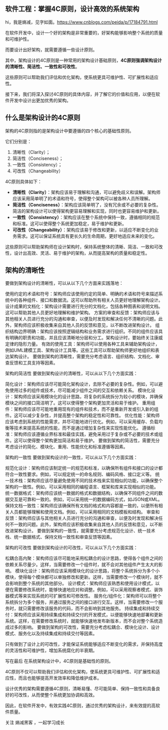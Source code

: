 ## 软件工程：掌握4C原则，设计高效的系统架构
hi，我是熵减，见字如面。https://www.cnblogs.com/peida/p/17184791.html

在软件开发中，设计一个好的架构是非常重要的，好架构能够影响整个系统的质量和可维护性。

而要设计出好架构，就需要遵循一些设计原则。

其中，架构设计的4C原则是一种常用的架构设计基础原则，**4C原则强调架构设计的清晰性、简洁性、一致性和可改性**。

这些原则可以帮助我们评估和优化架构，使系统更具可维护性、可扩展性和适应性。

接下来，我们将深入探讨4C原则的具体内容，并了解它的价值和应用，以便在软件开发中设计出更加优秀的架构。

## 什么是架构设计的4C原则
架构的4C原则指的是架构设计中要遵循的四个核心的基础性原则。

它们分别是：

1. 清晰性（Clarity）；
2. 简洁性（Conciseness）；
3. 一致性（Consistency）；
4. 可改性（Changeability）

4C原则具体如下：

+ **清晰性（Clarity）**：架构应该易于理解和沟通，可以避免歧义和误解。架构师应该采用简单明了的术语和符号，使得整个架构可以被各种人员所理解。
+ **简洁性（Conciseness）**：架构应该简单明了，没有冗余或不必要的复杂性。简洁的架构设计可以使得架构更容易理解和实现，同时也更容易维护和更新。
+ **一致性（Consistency）**：架构应该在整个系统中保持一致，遵循相同的规范和标准。这可以使得整个系统更加稳定，易于维护和更新。
+ **可改性（Changeability）**：架构应该易于修改和更新，以适应不断变化的业务需求。这可以保证系统具有更长久的生命周期，更好地适应未来的变化。

这些原则可以帮助架构师在设计架构时，保持系统整体的清晰、简洁、一致和可改性，设计出高效、灵活、易于维护的架构，从而提高架构的质量和稳定性。

## 架构的清晰性
要做到架构设计的清晰性，可以从以下几个方面来实践落地：

使用约定的术语和符号：架构师应该使用约定的简单、明确的术语和符号来描述系统中的各种组件、接口和数据流。这可以帮助所有相关人员更好地理解架构设计。
设计成果的文档化：架构设计需要进行充分的文档化，包括各种图表和说明文档。这可以帮助其他人员更好地理解和维护架构。
方案的审查和反馈：架构师应该与其他相关人员进行充分的沟通和审查，以便及时发现和解决任何不清晰的问题。此外，架构师应该积极收集来自其他人员的反馈和意见，以不断改进架构设计。
组织结构边界明确：架构应该按照逻辑结构和业务需求进行组织。不同的组件应该具有明确的职责和功能，并且应该清晰地分层和分工。架构设计时，要始终关注康威定律的隐形力量。
有效的使用工具：架构师可以使用各种工具来辅助架构设计，例如UML建模工具、架构设计工具等。这些工具可以帮助架构师更好地组织和表达架构设计。
要做到架构的清晰性，需要充分考虑语言、组织结构、文档化、审查反馈和工具支持等因素。

架构的简洁性
要做到架构设计的清晰性，可以从以下几个方面实践：

简化设计：架构师应该尽可能简化架构设计，去除不必要的复杂性。例如，可以避免使用过多的组件或技术，尽可能减少组件之间的交互和依赖关系。
模块化设计：架构师应该采用模块化的设计思路，将复杂的系统拆分为较小的模块，并确保模块之间的接口简洁明了。这可以使得整个架构更加灵活和易于维护。
重用组件：架构师应该尽可能地重用现有的组件和技术，而不是重新开发或引入新的组件。这可以减少复杂性，并提高整个架构的稳定性和可靠性。
优化性能：架构师应该考虑到系统的性能需求，并尽可能地进行优化。例如，可以采用缓存、负载均衡等技术来提高系统的性能，而不是通过增加复杂性来实现性能优化。
遵循标准：架构师应该遵循业界标准和最佳实践，避免采用过于复杂或不必要的技术或组件。这可以使得整个架构更加简洁和易于维护。
要做到架构的简洁性，需要充分考虑设计的简化、模块化、重用、性能优化和标准遵循等因素。

架构的一致性
要做到架构设计的一致性，可以从以下几个方面实践：

规范化设计：架构师应该制定统一的规范和标准，以确保所有组件和接口的设计都符合一致性要求。例如，可以规定统一的命名规则、编码风格、接口定义等。
统一技术栈：架构师应该尽量避免使用不同的技术栈来实现相似的功能，以确保整个架构的一致性。例如，可以采用相同的编程语言、框架和库来实现相似的功能。
统一数据格式：架构师应该统一数据的格式和数据结构，以确保不同组件之间的数据交互是可靠和一致的。例如，可以采用统一的数据编码方式，如JSON或XML。
保持文档一致性：架构师应该确保所有文档的格式和内容都是一致的，以便所有相关人员都能够理解和使用文档。例如，可以采用相同的文档模板和结构。
审查和反馈：架构师应该与其他相关人员进行充分的沟通和审查，以便及时发现和解决任何不一致的问题。此外，架构师应该积极收集来自其他人员的反馈和意见，以不断改进架构设计。
要做到架构的一致性，就需要充分考虑规范化设计、统一技术栈、统一数据格式、保持文档一致性和审查反馈等因素。

架构的可改性
要做到架构设计的可改性，可以从以下几个方面实践：

松耦合高内聚：架构师应该尽可能地采用松耦合的设计思路，使得各个组件之间的依赖关系尽量少。这样，当需要修改一个组件时，就不会对其他组件产生太大的影响。
模块化设计：架构师应该采用模块化的设计思路，将整个系统拆分为多个小模块，使得每个模块都可以单独修改和更新。这样，当需要修改一个模块时，就不会影响到整个系统的其他部分。
设计模式：架构师应该熟悉和使用设计模式，以便在需要修改系统时，能够快速地应对和调整。例如，可以采用观察者模式、装饰器模式等来实现系统的可扩展性和可修改性。
服务化/组件化：架构师可以将整个系统拆分为多个服务，并通过服务之间的接口进行交互。这样，当需要修改一个服务时，就只需要修改该服务的代码，而不会影响到其他服务。
持续集成和持续交付：架构师应该采用持续集成和持续交付的开发模式，以便能够快速地部署和更新系统。这样，在需要修改系统时，就能够快速地发布新版本，而不会对整个系统造成过多的影响。
要做到架构的可改性，需要充分考虑松耦合、模块化设计、设计模式、服务化以及持续集成和持续交付等因素。

只有做到了设计上的可改性，才能保证系统能够适应不断变化的需求，并保持高度的灵活性和可维护性，增加系统腐化的半衰期。

写在最后
在系统架构设计中，4C原则是基础性的原则。

4C原则不仅可以帮助我们评估和优化架构，使系统更具可维护性、可扩展性和适应性，而且也能够提高开发效率和降低维护成本。

设计优秀的架构需要遵循4C原则，清晰易懂、尽可能简单、保持一致性和具备良好的可改性，从而使整个系统更加协调和高效。

因此，在软件开发中，有效实践4C原则，通过优秀的架构设计，来有效提的高软件质量。

关注 熵减黑客 ，一起学习成长
<!--stackedit_data:
eyJoaXN0b3J5IjpbLTEzNTQxMDMwMDVdfQ==
-->